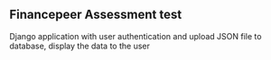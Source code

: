 ## Financepeer Assessment test

Django application with user authentication and upload JSON file to database, display the data to the user

